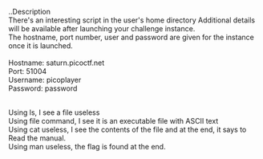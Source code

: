 ..Description<br>
There's an interesting script in the user's home directory
Additional details will be available after launching your challenge instance.
<br>
The hostname, port number, user and password are given for the instance once it is launched.<br><br>
Hostname: saturn.picoctf.net<br>
Port:     51004<br>
Username: picoplayer<br>
Password: password<br><br>

Using ls, I see a file useless<br>
Using file command, I see it is an executable file with ASCII text<br>
Using cat useless, I see the contents of the file and at the end, it says to Read the manual.<br>
Using man useless, the flag is found at the end.<br>
